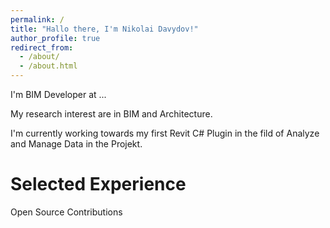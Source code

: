 ```yaml
---
permalink: /
title: "Hallo there, I'm Nikolai Davydov!"
author_profile: true
redirect_from: 
  - /about/
  - /about.html
---
```



I'm BIM Developer at ...

My research interest are in BIM and Architecture.

I'm currently working towards my first Revit C# Plugin in the fild of Analyze and Manage Data  in the Projekt.

# Selected Experience

Open Source Contributions


